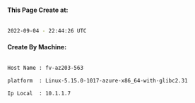 
   
#### This Page Create at:

```bash

2022-09-04 - 22:44:26 UTC

```

#### Create By Machine:

```bash

Host Name : fv-az203-563

platform  : Linux-5.15.0-1017-azure-x86_64-with-glibc2.31

Ip Local  : 10.1.1.7

```

